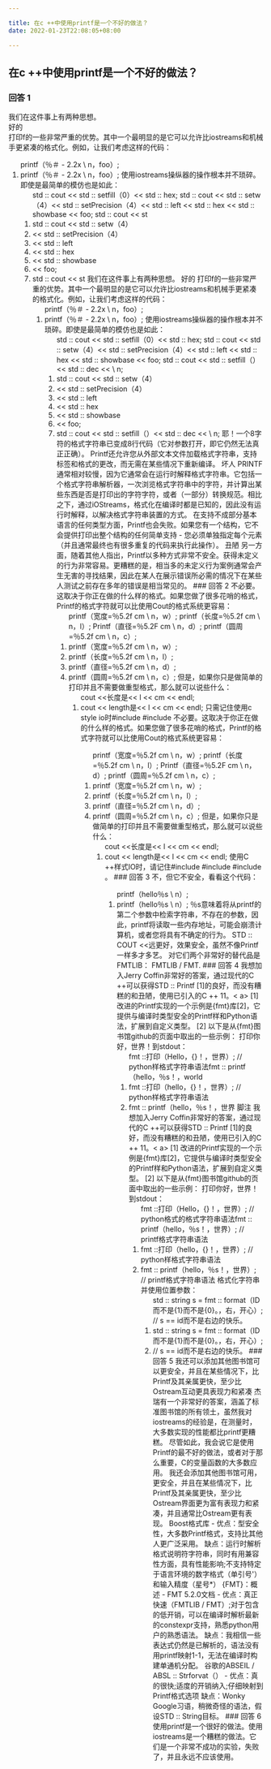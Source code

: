```yaml
---

title: 在c ++中使用printf是一个不好的做法？
date: 2022-01-23T22:08:05+08:00

---
```





## 在c ++中使用printf是一个不好的做法？  
### 回答 1
我们在这件事上有两种思想。  
好的  
打印f的一些非常严重的优势。其中一个最明显的是它可以允许比iostreams和机械手更紧凑的格式化。例如，让我们考虑这样的代码：  
<ol> printf（％＃ -  2.2x \ n，foo）; </ OL>  
<li> printf（％＃ -  2.2x \ n，foo）; </ Li>  
使用iostreams操纵器的操作根本并不琐碎。即使是最简单的模仿也是如此：  
<ol> std :: cout << std :: setfill（0）<< std :: hex; std :: cout << std :: setw（4）<< std :: setPrecision（4）<< std :: left << std :: hex << std :: showbase << foo; std :: cout << st </ ol>  
<li> std :: cout << std :: setw（4）</ li>  
<li> << std :: setPrecision（4）</ li>  
<li> << std :: left </ li>  
<li> << std :: hex </ li>  
<li> << std :: showbase </ li>  
<li> << foo; </ Li>  
<li> std :: cout << st </ li>  
我们在这件事上有两种思想。  
好的  
打印f的一些非常严重的优势。其中一个最明显的是它可以允许比iostreams和机械手更紧凑的格式化。例如，让我们考虑这样的代码：  
<ol> printf（％＃ -  2.2x \ n，foo）; </ OL>  
<li> printf（％＃ -  2.2x \ n，foo）; </ Li>  
使用iostreams操纵器的操作根本并不琐碎。即使是最简单的模仿也是如此：  
<ol> std :: cout << std :: setfill（0）<< std :: hex; std :: cout << std :: setw（4）<< std :: setPrecision（4）<< std :: left << std :: hex << std :: showbase << foo; std :: cout << std :: setfill（）<< std :: dec << \ n; </ OL>  
<li> std :: cout << std :: setw（4）</ li>  
<li> << std :: setPrecision（4）</ li>  
<li> << std :: left </ li>  
<li> << std :: hex </ li>  
<li> << std :: showbase </ li>  
<li> << foo; </ Li>  
<li> std :: cout << std :: setfill（）<< std :: dec << \ n; </ Li>  
耶！一个8字符的格式字符串已变成8行代码（它对参数打开，即它仍然无法真正正确）。  
Printf还允许您从外部文本文件加载格式字符串，支持标签和格式的更改，而无需在某些情况下重新编译。  
坏人  
PRINTF通常相对较慢，因为它通常会在运行时解释格式字符串。它包括一个格式字符串解析器，一次浏览格式字符串中的字符，并计算出某些东西是否是打印出的字符字符，或者（一部分）转换规范。相比之下，通过iOStreams，格式化在编译时都是已知的，因此没有运行时解释，以解决格式字符串装置的方式。  
在支持不成部分基本语言的任何类型方面，Printf也会失败。如果您有一个结构，它不会提供打印出整个结构的任何简单支持 - 您必须单独指定每个元素（并且通常最终也有很多重复的代码来执行此操作）。  
丑陋  
另一方面，随着其他人指出，Printf以多种方式非常不安全。获得未定义的行为非常容易。更糟糕的是，相当多的未定义行为案例通常会产生无害的寻找结果，因此在某人在展示错误所必需的情况下在某些人测试之前存在多年的错误是相当常见的。  
### 回答 2
不必要。这取决于你正在做的什么样的格式。如果您做了很多花哨的格式，Printf的格式字符就可以比使用Cout的格式系统更容易：  
<ol> printf（宽度=％5.2f cm \ n，w）; printf（长度=％5.2f cm \ n，l）; Printf（直径=％5.2F cm \ n，d）; printf（圆周=％5.2f cm \ n，c）; </ OL>  
<li> printf（宽度=％5.2f cm \ n，w）; </ Li>  
<li> printf（长度=％5.2f cm \ n，l）; </ Li>  
<li> printf（直径=％5.2f cm \ n，d）; </ Li>  
<li> printf（圆周=％5.2f cm \ n，c）; </ Li>  
但是，如果你只是做简单的打印并且不需要做重型格式，那么就可以说些什么：  
<ol> cout <<长度是<< l << cm << endl; </ OL>  
<li> cout << length是<< l << cm << endl; </ Li>  
只需记住使用c style io时#include <stdio.h> #include <iostream>  
不必要。这取决于你正在做的什么样的格式。如果您做了很多花哨的格式，Printf的格式字符就可以比使用Cout的格式系统更容易：  
<ol> printf（宽度=％5.2f cm \ n，w）; printf（长度=％5.2f cm \ n，l）; Printf（直径=％5.2F cm \ n，d）; printf（圆周=％5.2f cm \ n，c）; </ OL>  
<li> printf（宽度=％5.2f cm \ n，w）; </ Li>  
<li> printf（长度=％5.2f cm \ n，l）; </ Li>  
<li> printf（直径=％5.2f cm \ n，d）; </ Li>  
<li> printf（圆周=％5.2f cm \ n，c）; </ Li>  
但是，如果你只是做简单的打印并且不需要做重型格式，那么就可以说些什么：  
<ol> cout <<长度是<< l << cm << endl; </ OL>  
<li> cout << length是<< l << cm << endl; </ Li>  
使用C ++样式IO时，请记住#include <stdio.h> #include <iostream> #include <iostream>。  
### 回答 3
不，但它不安全，看看这个代码：  
<ol> printf（hello％s \ n）;</ OL>  
<li> printf（hello％s \ n）;</ Li>  
％s意味着将从printf的第二个参数中检索字符串，不存在的参数，因此，printf将读取一些内存地址，可能会崩溃计算机，或者您将具有不确定的行为。  
STD :: COUT <<远更好，效果安全，虽然不像Printf一样多才多艺。  
对它们两个非常好的替代品是FMTLIB：  
FMTLIB / FMT.  
### 回答 4
我想加入Jerry Coffin非常好的答案，通过现代的C ++可以获得STD :: Printf [1]的良好，而没有糟糕的和丑陋，使用已引入的C ++ 11。< a> [1] </a>  
改进的Printf实现的一个示例是{fmt}库[2]，它提供与编译时类型安全的Printf样和Python语法，扩展到自定义类型。<a> [2] </a>  
以下是从{fmt}图书馆github的页面中取出的一些示例：  
打印你好，世界！到stdout：  
<ol> fmt ::打印（Hello，{}！，世界）; // python样格式字符串语法fmt :: printf（hello，％s！，world </ ol>  
<li> fmt ::打印（hello，{}！，世界）; // python样格式字符串语法</ li>  
<li> fmt :: printf（hello，％s！，世界</ li>  
脚注  
我想加入Jerry Coffin非常好的答案，通过现代的C ++可以获得STD :: Printf [1]的良好，而没有糟糕的和丑陋，使用已引入的C ++ 11。< a> [1] </a>  
改进的Printf实现的一个示例是{fmt}库[2]，它提供与编译时类型安全的Printf样和Python语法，扩展到自定义类型。<a> [2] </a>  
以下是从{fmt}图书馆github的页面中取出的一些示例：  
打印你好，世界！到stdout：  
<ol> fmt ::打印（Hello，{}！，世界）; // python格式的格式字符串语法fmt :: printf（hello，％s！，世界）; // printf格式字符串语法</ ol>  
<li> fmt ::打印（hello，{}！，世界）; // python样格式字符串语法</ li>  
<li> fmt :: printf（hello，％s！，世界）; // printf格式字符串语法</ li>  
格式化字符串并使用位置参数：  
<ol> std :: string s = fmt :: format（ID而不是{1}而不是{0}。，右，开心）; // s == id而不是右边的快乐。</ ol>  
<li> std :: string s = fmt :: format（ID而不是{1}而不是{0}。，右，开心）; </ Li>  
<li> // s == id而不是右边的快乐。  
### 回答 5
我还可以添加其他图书馆可以更安全，并且在某些情况下，比Printf及其亲属更快，至少比Ostream互动更具表现力和紧凑  
杰瑞有一个非常好的答案，涵盖了标准图书馆的所有领土，虽然我对iostreams的经验是，在测量时，大多数实现的性能都比printf更糟糕。  
尽管如此，我会说它是使用Printf的最不好的做法，或者对于那么重要，C的变量函数的大多数应用。  
我还会添加其他图书馆可用，更安全，并且在某些情况下，比Printf及其亲属更快，至少比Ostream界面更为富有表现力和紧凑，并且通常比Ostream更有表现。  
Boost格式库 - 优点：型安全性，大多数Printf格式，支持比其他人更广泛采用。  
缺点：运行时解析格式说明符字符串，同时有用兼容性方面，具有性能影响;不支持特定于语言环境的数字格式（单引号'）和输入精度（星号*）  
{FMT}：概述 -  FMT 5.2.0文档 - 优点：真正快速（FMTLIB / FMT）;对于包含的低开销，可以在编译时解析最新的constexpr支持，熟悉python用户的熟悉语法。  
缺点：我相信一些表达式仍然是已解析的，语法没有用printf映射1-1，无法在编译时构建单通机分配。  
谷歌的ABSEIL / ABSL :: Strforvat（） - 优点：真的很快;适度的开销纳入;仔细映射到Printf格式选项  
缺点：Wonky Google习语，稍微奇怪的语法，假设STD :: String目标。  
### 回答 6
使用printf是一个很好的做法。使用iostreams是一个糟糕的做法。它们是一个非常不成功的实验，失败了，并且永远不应该使用。  
